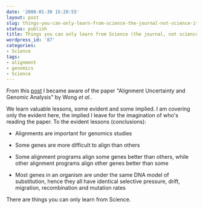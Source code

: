 ```yaml
---
date: '2008-01-30 15:28:55'
layout: post
slug: things-you-can-only-learn-from-science-the-journal-not-science-itself
status: publish
title: Things you can only learn from Science (the journal, not science itself)
wordpress_id: '87'
categories:
- Science
tags:
- alignment
- genomics
- Science
---
```


From this [post](http://wrightfisher.wordpress.com/2008/01/25/20/) I became aware of the paper "Alignment Uncertainty and Genomic Analysis" by Wong _et al._.

We learn valuable lessons, some evident and some implied. I am covering only the evident here, the implied I leave for the imagination of who's reading the paper. To the evident lessons (conclusions):




	
  * Alignments are important for genomics studies

	
  * Some genes are more difficult to align than others

	
  * Some alignment programs align some genes better than others, while other alignment programs align other genes better than some

	
  * Most genes in an organism are under the same DNA model of substitution, hence they all have identical selective pressure, drift, migration, recombination and mutation rates



There are things you can only learn from Science.

